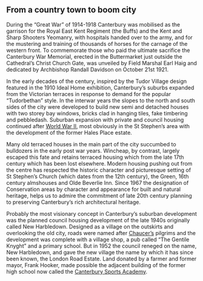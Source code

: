 <param ve-config title="20th-century Canterbury: Boom City" banner="images/Beaney 20C.JPG" author="Richard Maltby" layout="vtl">
       
<param ve-entity eid="Q29303" aliases="Canterbury">
<param ve-entity eid="Q361" aliases="Great War">
<param ve-entity eid="Q66477861" aliases="Canterbury War Memorial">
<param ve-entity eid="Q2899477" aliases="the Buffs">
<param ve-entity eid="Q29265" aliases="the Cathedral">
<param ve-entity eid="Q8023755" aliases="Wincheap">
<param ve-entity eid="Q312564" aliases="Field Marshal Earl Haig">
<param ve-entity eid="Q336307" aliases="Archbishop Randall Davidson">

## From a country town to boom city

During the “Great War” of 1914-1918 Canterbury was mobilised as the garrison for the Royal East Kent Regiment (the Buffs) and the Kent and Sharp Shooters Yeomanry, with hospitals handed over to the army, and for the mustering and training of thousands of horses for the carnage of the western front. To commemorate those who paid the ultimate sacrifice the Canterbury War Memorial, erected in the Buttermarket just outside the Cathedral’s Christ Church Gate, was unveiled by Field Marshal Earl Haig and dedicated by Archbishop Randall Davidson on October 21st 1921.
<param ve-map center="Q66477861" zoom="15">

In the early decades of the century, inspired by the Tudor Village design featured in the 1910 Ideal Home exhibition, Canterbury’s suburbs expanded from the Victorian terraces in response to demand for the popular “Tudorbethan” style. In the interwar years the slopes to the north and south sides of the city were developed to build new semi and detached houses with two storey bay windows, bricks clad in hanging tiles, fake timbering and pebbledash. Suburban expansion with private and council housing continued after [World War II](/canterbury/20c-canterbury-ww2), most obviously in the St Stephen’s area with the development of the former Hales Place estate.
<param ve-map center="51.29554454192858, 1.0816383714621067" zoom="15"> 

Many old terraced houses in the main part of the city succumbed to bulldozers in the early post war years. Wincheap, by contrast, largely escaped this fate and retains terraced housing which from the late 17th century which has been lost elsewhere. Modern housing pushing out from the centre has respected the historic character and picturesque setting of St Stephen’s Church (which dates from the 12th century), the Green, 16th century almshouses and Olde Beverlie Inn. Since 1967 the designation of Conservation areas by character and appearance for built and natural heritage, helps us to admire the commitment of late 20th century planning to preserving Canterbury’s rich architectural heritage. 
<param ve-map center="Q8023755" zoom="13">
<param ve-map center="51.2909332350301, 1.0776729982414386" zoom="13">

Probably the most visionary concept in Canterbury’s suburban development was the planned council housing development of the late 1940s originally called New Harbledown. Designed as a village on the outskirts and overlooking the old city, roads were named after [Chaucer’s](/14c/14c-chaucer) pilgrims and the development was complete with a village shop, a pub called “The Gentile Knyght” and a primary school. But in 1952 the council reneged on the name, New Harbledown, and gave the new village the name by which it has since been known, the London Road Estate. Land donated by a farmer and former mayor, Frank Hooker, made possible the adjacent building of the former high school now called the [Canterbury Sports Academy]( https://www.canterbury.kent.sch.uk).
<param ve-map center="51.2792311750802, 1.0577726261794358" zoom="15">
